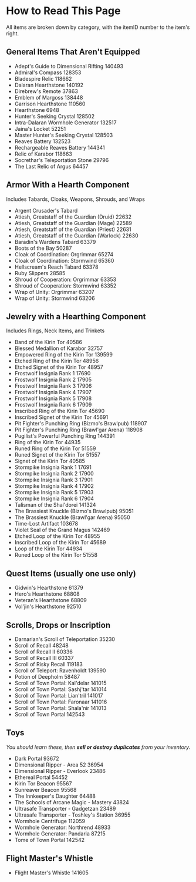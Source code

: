 # How to Read This Page
All items are broken down by category, with the itemID number to the item's right.

## General Items That Aren't Equipped
* Adept's Guide to Dimensional Rifting 140493
* Admiral's Compass 128353
* Bladespire Relic 118662
* Dalaran Hearthstone 140192
* Direbrew's Remote 37863
* Emblem of Margoss 138448
* Garrison Hearthstone 110560
* Hearthstone 6948
* Hunter's Seeking Crystal 128502
* Intra-Dalaran Wormhole Generator 132517
* Jaina's Locket 52251
* Master Hunter's Seeking Crystal 128503
* Reaves Battery 132523
* Rechargeable Reaves Battery 144341
* Relic of Karabor 118663
* Socrethar's Teleportation Stone 29796
* The Last Relic of Argus 64457

## Armor With a Hearth Component
Includes Tabards, Cloaks, Weapons, Shrouds, and Wraps

* Argent Crusader's Tabard
* Atiesh, Greatstaff of the Guardian (Druid) 22632
* Atiesh, Greatstaff of the Guardian (Mage) 22589
* Atiesh, Greatstaff of the Guardian (Priest) 22631
* Atiesh, Greatstaff of the Guardian (Warlock) 22630
* Baradin's Wardens Tabard 63379
* Boots of the Bay 50287
* Cloak of Coordination: Orgrimmar 65274
* Cloak of Coordination: Stormwind 65360
* Hellscream's Reach Tabard 63378
* Ruby Slippers 28585
* Shroud of Cooperation: Orgrimmar 63353
* Shroud of Cooperation: Stormwind 63352
* Wrap of Unity: Orgrimmar 63207
* Wrap of Unity: Stormwind 63206

## Jewelry with a Hearthing Component
Includes Rings, Neck Items, and Trinkets

* Band of the Kirin Tor 40586
* Blessed Medallion of Karabor 32757
* Empowered Ring of the Kirin Tor 139599
* Etched Ring of the Kirin Tor 48956
* Etched Signet of the Kirin Tor 48957
* Frostwolf Insignia Rank 1 17690
* Frostwolf Insignia Rank 2 17905
* Frostwolf Insignia Rank 3 17906
* Frostwolf Insignia Rank 4 17907
* Frostwolf Insignia Rank 5 17908
* Frostwolf Insignia Rank 6 17909
* Inscribed Ring of the Kirin Tor 45690
* Inscribed Signet of the Kirin Tor 45691
* Pit Fighter's Punching Ring (Bizmo's Brawlpub) 118907
* Pit Fighter's Punching Ring (Brawl'gar Arena) 118908
* Pugilist's Powerful Punching Ring 144391
* Ring of the Kirin Tor 44935
* Runed Ring of the Kirin Tor 51559
* Runed Signet of the Kirin Tor 51557
* Signet of  the Kirin Tor 40585
* Stormpike Insignia Rank 1 17691
* Stormpike Insignia Rank 2 17900
* Stormpike Insignia Rank 3 17901
* Stormpike Insignia Rank 4 17902
* Stormpike Insignia Rank 5 17903
* Stormpike Insignia Rank 6 17904
* Talisman of the Shal'dorei 141324
* The Brassiest Knuckle (Bizmo's Brawlpub) 95051
* The Brassiest Knuckle (Brawl'gar Arena) 95050
* Time-Lost Artifact 103678
* Violet Seal of the Grand Magus 142469
* Etched Loop of the Kirin Tor 48955
* Inscribed Loop of the Kirin Tor 45689
* Loop of the Kirin Tor 44934
* Runed Loop of the Kirin Tor 51558

## Quest Items (usually one use only)
* Gidwin's Hearthstone 61379
* Hero's Hearthstone 68808
* Veteran's Hearthstone 68809
* Vol'jin's Hearthstone 92510

## Scrolls, Drops or Inscription
* Darnarian's Scroll of Teleportation 35230
* Scroll of Recall 48248
* Scroll of Recall II 60336
* Scroll of Recall III 60337
* Scroll of Risky Recall 119183
* Scroll of Teleport: Ravenholdt 139590
* Potion of Deepholm 58487
* Scroll of Town Portal: Kal'delar 141015
* Scroll of Town Portal: Sashj'tar 141014
* Scroll of Town Portal: Lian'tril 141017
* Scroll of Town Portal: Faronaar 141016
* Scroll of Town Portal: Shala'nir 141013
* Scroll of Town Portal 142543

## Toys
_You should learn these, then **sell or destroy duplicates** from your inventory._

* Dark Portal 93672
* Dimensional Ripper - Area 52 36954
* Dimensional Ripper - Everlook 23486
* Ethereal Portal 54452
* Kirin Tor Beacon 95567
* Sunreaver Beacon 95568
* The Innkeeper's Daughter 64488
* The Schools of Arcane Magic - Mastery 43824
* Ultrasafe Transporter - Gadgetzan 23489
* Ultrasafe Transporter - Toshley's Station 36955
* Wormhole Centrifuge 112059
* Wormhole Generator: Northrend 48933
* Wormhole Generator: Pandaria 87215
* Tome of Town Portal 142542

## Flight Master's Whistle
* Flight Master's Whistle 141605